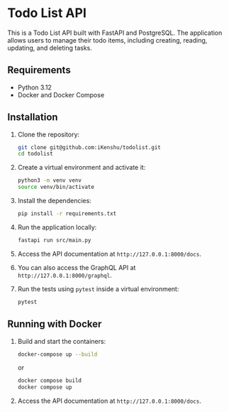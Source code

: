 # Todo List API

This is a Todo List API built with FastAPI and PostgreSQL. The application allows users to manage their todo items, including creating, reading, updating, and deleting tasks.

## Requirements

- Python 3.12
- Docker and Docker Compose

## Installation

1. Clone the repository:

   ```bash
   git clone git@github.com:iKenshu/todolist.git
   cd todolist
   ```

2. Create a virtual environment and activate it:

   ```bash
   python3 -m venv venv
   source venv/bin/activate
   ```

3. Install the dependencies:

   ```bash
   pip install -r requirements.txt
   ```

4. Run the application locally:

   ```bash
   fastapi run src/main.py
   ```

5. Access the API documentation at `http://127.0.0.1:8000/docs`.
6. You can also access the GraphQL API at `http://127.0.0.1:8000/graphql`.
7. Run the tests using `pytest` inside a virtual environment:

   ```bash
   pytest
   ```

## Running with Docker

1. Build and start the containers:

   ```bash
   docker-compose up --build
   ```
   or

   ```bash
   docker compose build
   docker compose up
   ```

2. Access the API documentation at `http://127.0.0.1:8000/docs`.
